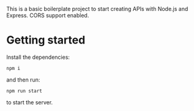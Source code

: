 This is a basic boilerplate project to start creating APIs with Node.js and Express. CORS support enabled.

# Getting started
Install the dependencies:
```
npm i
```
and then run:
```
npm run start
```
to start the server.
